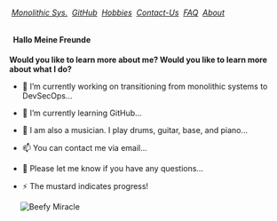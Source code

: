 ###### &nbsp;[Monolithic Sys.](./MONOLITHIC.md)&nbsp; [GitHub](./GITHUB.md)&nbsp; [Hobbies](./HOBBIES.md)&nbsp; [Contact-Us](./CONTACTUS.md)&nbsp; [FAQ](./FAQ.md)&nbsp; [About](./ABOUT.md)&nbsp;

#### &nbsp;&nbsp;Hallo Meine Freunde&nbsp;&nbsp;&nbsp;


**Would you like to learn more about me? 
Would you like to learn more about what I do?** 



- 🔭 I’m currently working on transitioning from monolithic systems to DevSecOps...
                                                      
- 🌱 I’m currently learning GitHub...

- 🤔 I am also a musician. I play drums, guitar, base, and piano...

- 📫 You can contact me via email...

- 💬 Please let me know if you have any questions...

- ⚡ The mustard indicates progress!


&nbsp;&nbsp;&nbsp;&nbsp;&nbsp;![Beefy Miracle](https://fedoraproject.org/w/uploads/6/60/Hotdog.gif)
